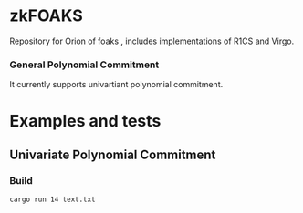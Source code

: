 # zkFOAKS

Repository for Orion of foaks , includes implementations of R1CS and Virgo.

### General Polynomial Commitment
It currently supports univartiant polynomial commitment.

# Examples and tests
## Univariate Polynomial Commitment
### Build
```
cargo run 14 text.txt
```